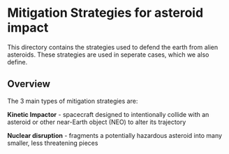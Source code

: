 # Mitigation Strategies for asteroid impact 

This directory contains the strategies used to defend the earth from alien asteroids. These strategies are used in seperate cases, which we also define. 

## Overview

The 3 main types of mitigation strategies are: 

**Kinetic Impactor** - spacecraft designed to intentionally collide with an asteroid or other near-Earth object (NEO) to alter its trajectory

**Nuclear disruption** - fragments a potentially hazardous asteroid into many smaller, less threatening pieces